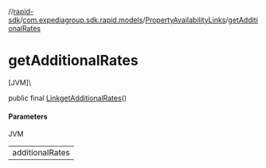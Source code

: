 //[rapid-sdk](../../../index.md)/[com.expediagroup.sdk.rapid.models](../index.md)/[PropertyAvailabilityLinks](index.md)/[getAdditionalRates](get-additional-rates.md)

# getAdditionalRates

[JVM]\

public final [Link](../-link/index.md)[getAdditionalRates](get-additional-rates.md)()

#### Parameters

JVM

| |
|---|
| additionalRates |
